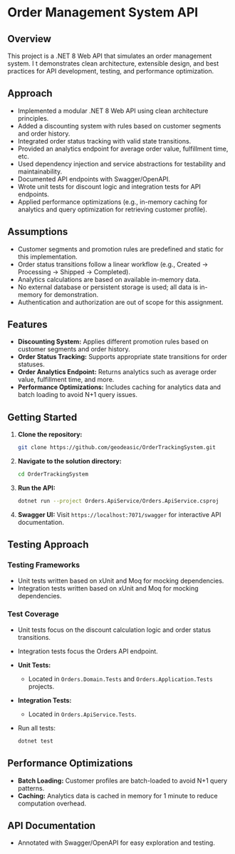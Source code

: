 ﻿# Order Management System API

## Overview
This project is a .NET 8 Web API that simulates an order management system. I
t demonstrates clean architecture, extensible design, and best practices for API development, 
testing, and performance optimization.

## Approach
- Implemented a modular .NET 8 Web API using clean architecture principles.
- Added a discounting system with rules based on customer segments and order history.
- Integrated order status tracking with valid state transitions.
- Provided an analytics endpoint for average order value, fulfillment time, etc.
- Used dependency injection and service abstractions for testability and maintainability.
- Documented API endpoints with Swagger/OpenAPI.
- Wrote unit tests for discount logic and integration tests for API endpoints.
- Applied performance optimizations (e.g., in-memory caching for analytics and query optimization for retrieving customer profile).

## Assumptions
- Customer segments and promotion rules are predefined and static for this implementation.
- Order status transitions follow a linear workflow (e.g., Created → Processing → Shipped → Completed).
- Analytics calculations are based on available in-memory data.
- No external database or persistent storage is used; all data is in-memory for demonstration.
- Authentication and authorization are out of scope for this assignment.

## Features
- **Discounting System:** Applies different promotion rules based on customer segments and order history.
- **Order Status Tracking:** Supports appropriate state transitions for order statuses.
- **Order Analytics Endpoint:** Returns analytics such as average order value, fulfillment time, and more.
- **Performance Optimizations:** Includes caching for analytics data and batch loading to avoid N+1 query issues.

## Getting Started
1. **Clone the repository:**
   ```bash
   git clone https://github.com/geodeasic/OrderTrackingSystem.git
   ```
2. **Navigate to the solution directory:**
   ```bash
   cd OrderTrackingSystem
   ```
3. **Run the API:**
   ```bash
   dotnet run --project Orders.ApiService/Orders.ApiService.csproj
   ```
4. **Swagger UI:**
   Visit `https://localhost:7071/swagger` for interactive API documentation.

## Testing Approach
### Testing Frameworks
- Unit tests written based on xUnit and Moq for mocking dependencies.
- Integration tests written based on xUnit and Moq for mocking dependencies.

### Test Coverage
- Unit tests focus on the discount calculation logic and order status transitions.
- Integration tests focus the Orders API endpoint.

- **Unit Tests:**
  - Located in `Orders.Domain.Tests` and `Orders.Application.Tests` projects.
- **Integration Tests:**
  - Located in `Orders.ApiService.Tests`.
- Run all tests:
  ```bash
  dotnet test
  ```

## Performance Optimizations
- **Batch Loading:** Customer profiles are batch-loaded to avoid N+1 query patterns.
- **Caching:** Analytics data is cached in memory for 1 minute to reduce computation overhead.

## API Documentation
- Annotated with Swagger/OpenAPI for easy exploration and testing.
